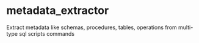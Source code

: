 # metadata_extractor
Extract metadata like schemas, procedures, tables, operations from multi-type sql scripts commands
